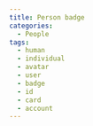 ```yaml
---
title: Person badge
categories:
  - People
tags:
  - human
  - individual
  - avatar
  - user
  - badge
  - id
  - card
  - account
---
```

